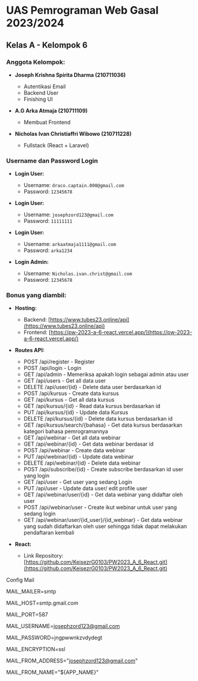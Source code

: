 # UAS Pemrograman Web Gasal 2023/2024

## Kelas A - Kelompok 6

### Anggota Kelompok:
- **Joseph Krishna Spirita Dharma (210711036)**
  - Autentikasi Email
  - Backend User
  - Finishing UI

- **A.G Arka Atmaja (210711109)**
  - Membuat Frontend

- **Nicholas Ivan Christiaffri Wibowo (210711228)**
  - Fullstack (React + Laravel)

### Username dan Password Login
- **Login User:**
  - Username: `draco.captain.000@gmail.com`
  - Password: `12345678`
 
- **Login User:**
  - Username: `josephzord123@gmail.com`
  - Password: `11111111`

- **Login User:**
  - Username: `arkaatmaja1111@gmail.com`
  - Password: `arka1234`
    
- **Login Admin:**
  - Username: `Nicholas.ivan.christ@gmail.com`
  - Password: `12345678`

### Bonus yang diambil:
- **Hosting:**
  - Backend: [https://www.tubes23.online/api](https://www.tubes23.online/api)
  - Frontend: [https://pw-2023-a-6-react.vercel.app/](https://pw-2023-a-6-react.vercel.app/)

- **Routes API:**
  - POST /api/register - Register
  - POST /api/login - Login
  - GET /api/admin - Memeriksa apakah login sebagai admin atau user
  - GET /api/users - Get all data user
  - DELETE /api/user/{id} - Delete data user berdasarkan id
  - POST /api/kursus - Create data kursus
  - GET /api/kursus - Get all data kursus
  - GET /api/kursus/{id} - Read data kursus berdasarkan id
  - PUT /api/kursus/{id} - Update data Kursus
  - DELETE /api/kursus/{id} - Delete data kursus berdasarkan id
  - GET /api/kursus/search/{bahasa} - Get data kursus berdasarkan kategori bahasa pemrogramannya
  - GET /api/webinar - Get all data webinar
  - GET /api/webinar/{id} - Get data webinar berdasar id
  - POST /api/webinar - Create data webinar
  - PUT /api/webinar/{id} - Update data webinar
  - DELETE /api/webinar/{id} - Delete data webinar
  - POST /api/subscribe/{id} - Create subscribe berdasarkan id user yang login
  - GET /api/user - Get user yang sedang Login
  - PUT /api/user - Update data user/ edit profile user
  - GET /api/webinar/user/{id} - Get data webinar yang didaftar oleh user
  - POST /api/webinar/user - Create ikut webinar untuk user yang sedang login
  - GET /api/webinar/user/{id_user}/{id_webinar} - Get data webinar yang sudah didaftarkan oleh user sehingga tidak dapat melakukan pendaftaran kembali

- **React:**
  - Link Repository: [https://github.com/KeisezrG0103/PW2023_A_6_React.git](https://github.com/KeisezrG0103/PW2023_A_6_React.git)
 
Config Mail 

MAIL_MAILER=smtp

MAIL_HOST=smtp.gmail.com

MAIL_PORT=587

MAIL_USERNAME=josephzord123@gmail.com

MAIL_PASSWORD=jngpwwnkzvdydegt

MAIL_ENCRYPTION=ssl

MAIL_FROM_ADDRESS="josephzord123@gmail.com"

MAIL_FROM_NAME="${APP_NAME}"

